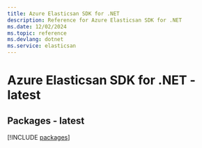 ```yaml
---
title: Azure Elasticsan SDK for .NET
description: Reference for Azure Elasticsan SDK for .NET
ms.date: 12/02/2024
ms.topic: reference
ms.devlang: dotnet
ms.service: elasticsan
---
```

# Azure Elasticsan SDK for .NET - latest
## Packages - latest
[!INCLUDE [packages](elasticsan-index.md)]